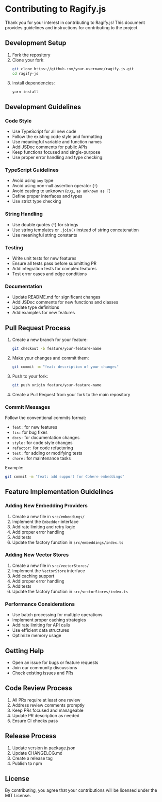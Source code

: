 # Contributing to Ragify.js

Thank you for your interest in contributing to Ragify.js! This document provides guidelines and instructions for contributing to the project.

## Development Setup

1. Fork the repository
2. Clone your fork:
   ```bash
   git clone https://github.com/your-username/ragify-js.git
   cd ragify-js
   ```
3. Install dependencies:
   ```bash
   yarn install
   ```

## Development Guidelines

### Code Style

- Use TypeScript for all new code
- Follow the existing code style and formatting
- Use meaningful variable and function names
- Add JSDoc comments for public APIs
- Keep functions focused and single-purpose
- Use proper error handling and type checking

### TypeScript Guidelines

- Avoid using `any` type
- Avoid using non-null assertion operator (`!`)
- Avoid casting to unknown (e.g., `as unknown as T`)
- Define proper interfaces and types
- Use strict type checking

### String Handling

- Use double quotes (`"`) for strings
- Use string templates or `.join()` instead of string concatenation
- Use meaningful string constants

### Testing

- Write unit tests for new features
- Ensure all tests pass before submitting PR
- Add integration tests for complex features
- Test error cases and edge conditions

### Documentation

- Update README.md for significant changes
- Add JSDoc comments for new functions and classes
- Update type definitions
- Add examples for new features

## Pull Request Process

1. Create a new branch for your feature:

   ```bash
   git checkout -b feature/your-feature-name
   ```

2. Make your changes and commit them:

   ```bash
   git commit -m "feat: description of your changes"
   ```

3. Push to your fork:

   ```bash
   git push origin feature/your-feature-name
   ```

4. Create a Pull Request from your fork to the main repository

### Commit Messages

Follow the conventional commits format:

- `feat:` for new features
- `fix:` for bug fixes
- `docs:` for documentation changes
- `style:` for code style changes
- `refactor:` for code refactoring
- `test:` for adding or modifying tests
- `chore:` for maintenance tasks

Example:

```bash
git commit -m "feat: add support for Cohere embeddings"
```

## Feature Implementation Guidelines

### Adding New Embedding Providers

1. Create a new file in `src/embeddings/`
2. Implement the `Embedder` interface
3. Add rate limiting and retry logic
4. Add proper error handling
5. Add tests
6. Update the factory function in `src/embeddings/index.ts`

### Adding New Vector Stores

1. Create a new file in `src/vectorStores/`
2. Implement the `VectorStore` interface
3. Add caching support
4. Add proper error handling
5. Add tests
6. Update the factory function in `src/vectorStores/index.ts`

### Performance Considerations

- Use batch processing for multiple operations
- Implement proper caching strategies
- Add rate limiting for API calls
- Use efficient data structures
- Optimize memory usage

## Getting Help

- Open an issue for bugs or feature requests
- Join our community discussions
- Check existing issues and PRs

## Code Review Process

1. All PRs require at least one review
2. Address review comments promptly
3. Keep PRs focused and manageable
4. Update PR description as needed
5. Ensure CI checks pass

## Release Process

1. Update version in package.json
2. Update CHANGELOG.md
3. Create a release tag
4. Publish to npm

## License

By contributing, you agree that your contributions will be licensed under the MIT License.

